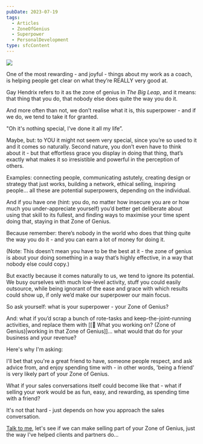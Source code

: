 ```yaml
---
pubDate: 2023-07-19
tags:
  - Articles
  - ZoneOfGenius
  - Superpower
  - PersonalDevelopment
type: sfcContent
---
```



![](Media/SalesFlowCoach.app_Nobody-quite-like-you-Zone-of-Genius_MartinStellar.jpg)





One of the most rewarding - and joyful - things about my work as a coach, is helping people get clear on what they’re REALLY very good at.

Gay Hendrix refers to it as the zone of genius in *The Big Leap*, and it means: that thing that you do, that nobody else does quite the way you do it.

And more often than not, we don’t realise what it is, this superpower - and if we do, we tend to take it for granted.

"Oh it's nothing special, I’ve done it all my life”.

Maybe, but: to YOU it might not seem very special, since you’re so used to it and it comes so naturally. Second nature, you don’t even have to think about it - but that effortless grace you display in doing that thing, that’s exactly what makes it so irresistible and powerful in the perception of others.

Examples: connecting people, communicating astutely, creating design or strategy that just works, building a network, ethical selling, inspiring people… all these are potential superpowers, depending on the individual.

And if you have one (hint: you do, no matter how insecure you are or how much you under-appreciate yourself) you’d better get deliberate about using that skill to its fullest, and finding ways to maximise your time spent doing that, staying in that Zone of Genius.

Because remember: there’s nobody in the world who does that thing quite the way you do it - and you can earn a lot of money for doing it.

(Note: This doesn’t mean you have to be the best at it - the zone of genius is about your doing something in a way that’s highly effective, in a way that nobody else could copy.)

But exactly because it comes naturally to us, we tend to ignore its potential. We busy ourselves with much low-level activity, stuff you could easily outsource, while being ignorant of the ease and grace with which results could show up, if only we’d make our superpower our main focus.

So ask yourself: what is your superpower - your Zone of Genius?

And: what if you’d scrap a bunch of rote-tasks and keep-the-joint-running activities, and replace them with [[📄 What you working on? (Zone of Genius)|working in that Zone of Genius]]… what would that do for your business and your revenue?

Here's why I'm asking: 

I'll bet that you're a great friend to have, someone people respect, and ask advice from, and enjoy spending time with - in other words, 'being a friend' is very likely part of your Zone of Genius. 

What if your sales conversations itself could become like that - what if selling your work would be as fun, easy, and rewarding, as spending time with a friend?

It's not that hard - just depends on how you approach the sales conversation. 

[Talk to me](mailto:personal@martinstellar.com), let's see if we can make selling part of your Zone of Genius, just the way I've helped clients and partners do...




